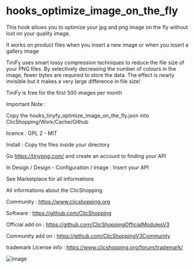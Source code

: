 # hooks_optimize_image_on_the_fly

This hook allows you to optimize your jpg and png image on the fly without lost on your quality image.

It works on product files when you insert a new image or when you insert a gallery image
 

TiniFy uses smart lossy compression techniques to reduce the file size of your PNG files. By selectively decreasing the number of colours in the image, fewer bytes are required to store the data. The effect is nearly invisible but it makes a very large difference in file size!

TiniFy is free for the first 500 images per month


Important Note :

Copy the hooks_tinyfy_optimize_image_on_the_fly.json into ClicShopping/Work/Cache/Github

licence  : GPL 2 - MIT

Install :
Copy the files inside your directory

Go https://tinypng.com/ and create an account to finding your API

In Design / Design - Configuration / Image : Insert your API

See Marketplace for all informations

 All informations about the ClicShopping

 Community : https://www.clicshopping.org

 Software : https://github.com/ClicShopping

 Official add on : https://github.com/ClicShoppingOfficialModulesV3

 Community add on : https://github.com/ClicShoppingV3Community

 trademark License info : https://www.clicshopping.org/forum/trademark/ 
 
![image](https://github.com/ClicShoppingV3Community/hooks_optimize_image_on_the_fly/blob/master/ModuleInfosJson/image.png)